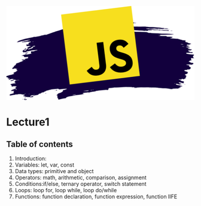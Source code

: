 ![Tux, the Linux mascot](/img/Readme.logo.png)
# Lecture1
## Table of contents
1. Introduction:
3. Variables: let, var, const
3. Data types: primitive and object
4. Operators: math, arithmetic, comparison, assignment
5. Conditions:if/else, ternary operator, switch statement
6. Loops: loop for, loop while, loop do/while
7. Functions: function declaration, function expression, function IIFE
